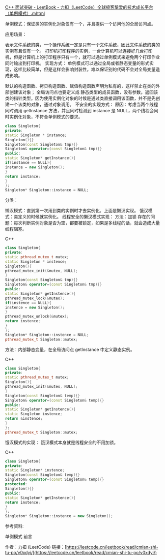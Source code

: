 
[C++ 面试突破 - LeetBook - 力扣（LeetCode）全球极客挚爱的技术成长平台（单例模式）.mhtml](attachment:1017f5d5-983a-497d-9458-6db8f81c640a:C_%E9%9D%A2%E8%AF%95%E7%AA%81%E7%A0%B4_-_LeetBook_-_%E5%8A%9B%E6%89%A3%EF%BC%88LeetCode%EF%BC%89%E5%85%A8%E7%90%83%E6%9E%81%E5%AE%A2%E6%8C%9A%E7%88%B1%E7%9A%84%E6%8A%80%E6%9C%AF%E6%88%90%E9%95%BF%E5%B9%B3%E5%8F%B0%EF%BC%88%E5%8D%95%E4%BE%8B%E6%A8%A1%E5%BC%8F%EF%BC%89.mhtml)

单例模式：保证类的实例化对象仅有一个，并且提供一个访问他的全局访问点。

应用场景：

表示文件系统的类，一个操作系统一定是只有一个文件系统，因此文件系统的类的实例有且仅有一个。 打印机打印程序的实例，一台计算机可以连接好几台打印机，但是计算机上的打印程序只有一个，就可以通过单例模式来避免两个打印作业同时输出到打印机。 实现方式： 单例模式可以通过全局或者静态变量的形式实现，这样比较简单，但是这样会影响封装性，难以保证别的代码不会对全局变量造成影响。

默认的构造函数、拷贝构造函数、赋值构造函数声明为私有的，这样禁止在类的外部创建该对象； 全局访问点也要定义成 静态类型的成员函数，没有参数，返回该类的指针类型。因为使用实例化对象的时候是通过类直接调用该函数，并不是先创建一个该类的对象，通过对象调用。 不安全的实现方式： 原因：考虑当两个线程同时调用 getInstance 方法，并且同时检测到 instance 是 NULL，两个线程会同时实例化对象，不符合单例模式的要求。

```cpp
class Singleton{
private:
static Singleton * instance;
Singleton(){}
Singleton(const Singleton& tmp){}
Singleton& operator=(const Singleton& tmp){}
public:
static Singleton* getInstance(){
if(instance == NULL){
instance = new Singleton();
}
return instance;
}
};
Singleton* Singleton::instance = NULL;

```

分类：

懒汉模式：直到第一次用到类的实例时才去实例化，上面是懒汉实现。 饿汉模式：类定义的时候就实例化。 线程安全的懒汉模式实现： 方法：加锁 存在的问题：每次判断实例对象是否为空，都要被锁定，如果是多线程的话，就会造成大量线程阻塞。

C++

```cpp
class Singleton{
private:
static pthread_mutex_t mutex;
static Singleton * instence;
Singleton(){
pthread_mutex_init(&mutex, NULL);
}
Singleton(const Singleton& tmp){}
Singleton& operator=(const Singleton& tmp){}
public:
static Singleton* getInstence(){
pthread_mutex_lock(&mutex);
if(instence == NULL){
instence = new Singleton();
}
pthread_mutex_unlock(&mutex);
return instence;
}
};
Singleton* Singleton::instence = NULL;
pthread_mutex_t Singleton::mutex;
```

方法：内部静态变量，在全局访问点 getInstance 中定义静态实例。

C++

```cpp
class Singleton{
private:
static pthread_mutex_t mutex;
Singleton(){
pthread_mutex_init(&mutex, NULL);
}
Singleton(const Singleton& temp){}
Singleton& operator=(const Singleton& temp){}
public:
static Singleton* getInstence(){
static Singleton instence;
return &instence;
}
};
pthread_mutex_t Singleton::mutex;

```

饿汉模式的实现： 饿汉模式本身就是线程安全的不用加锁。

C++

```cpp
class Singleton{
private:
static Singleton* instence;
Singleton(const Singleton& temp){}
Singleton& operator=(const Singleton& temp){}
protected:
Singleton(){}
public:
static Singleton* getInstence(){
return instence;
}
};
Singleton* Singleton::instence = new Singleton();
```

参考资料:

单例模式 前言

作者：力扣 (LeetCode) 链接：[https://leetcode.cn/leetbook/read/cmian-shi-tu-po/v0xdyi/](https://leetcode.cn/leetbook/read/cmian-shi-tu-po/v0xdyi/)